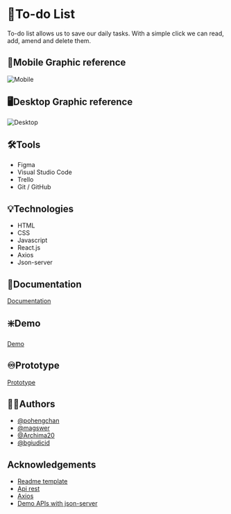
# :memo:To-do List
To-do list allows us to save our daily tasks.
With a simple click we can read, add, amend and delete them.
## :iphone:Mobile Graphic reference
![Mobile](https://imgur.com/a/SUIzqmN)
## :desktop_computer:Desktop Graphic reference
![Desktop](https://imgur.com/a/kHYWJWa)
## :hammer_and_wrench:Tools
- Figma
- Visual Studio Code
- Trello
- Git / GitHub
## :bulb:Technologies
- HTML
- CSS
- Javascript
- React.js
- Axios
- Json-server
## :page_facing_up:Documentation
[Documentation](https://femcoders.notion.site/To-do-List-App-4c5091c98df847f99d5801e6373586e1)
## :sparkle:Demo
[Demo]()
## :infinity:Prototype
[Prototype](https://www.figma.com/proto/9yDnX83DzlpjQ6IPAno4Q9/To-do-List?node-id=1%3A7&scaling=scale-down&page-id=0%3A1&starting-point-node-id=1%3A7)
## :raising_hand_woman:Authors
- [@pohengchan](https://github.com/pohengchan)
- [@magswer](https://github.com/magswer)
- [@Archima20](https://github.com/Archima20)
- [@bgiudicid](https://github.com/bgiudicid)
## Acknowledgements
 - [Readme template](https://readme.so/)
 - [Api rest](hhttps://desarrolloweb.com/articulos/crear-api-rest-json-server.html)
 - [Axios](https://github.com/axios/axios)
 - [Demo APIs with json-server](https://egghead.io/lessons/javascript-creating-demo-apis-with-json-server)
